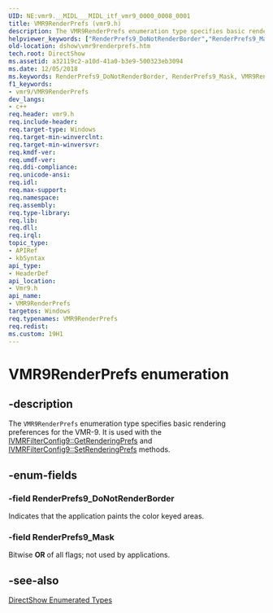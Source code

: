 ```yaml
---
UID: NE:vmr9.__MIDL___MIDL_itf_vmr9_0000_0008_0001
title: VMR9RenderPrefs (vmr9.h)
description: The VMR9RenderPrefs enumeration type specifies basic rendering preferences for the VMR-9. It is used with the IVMRFilterConfig9::GetRenderingPrefs and IVMRFilterConfig9::SetRenderingPrefs methods.
helpviewer_keywords: ["RenderPrefs9_DoNotRenderBorder","RenderPrefs9_Mask","VMR9RenderPrefs","VMR9RenderPrefs","VMR9RenderPrefs enumeration [DirectShow]","VMR9RenderPrefsEnumeration","dshow.vmr9renderprefs","vmr9/RenderPrefs9_DoNotRenderBorder","vmr9/RenderPrefs9_Mask","vmr9/VMR9RenderPrefs"]
old-location: dshow\vmr9renderprefs.htm
tech.root: DirectShow
ms.assetid: a32119c2-a10d-41a0-b3e9-500323eb3094
ms.date: 12/05/2018
ms.keywords: RenderPrefs9_DoNotRenderBorder, RenderPrefs9_Mask, VMR9RenderPrefs, VMR9RenderPrefs , VMR9RenderPrefs enumeration [DirectShow], VMR9RenderPrefsEnumeration, dshow.vmr9renderprefs, vmr9/RenderPrefs9_DoNotRenderBorder, vmr9/RenderPrefs9_Mask, vmr9/VMR9RenderPrefs
f1_keywords:
- vmr9/VMR9RenderPrefs
dev_langs:
- c++
req.header: vmr9.h
req.include-header: 
req.target-type: Windows
req.target-min-winverclnt: 
req.target-min-winversvr: 
req.kmdf-ver: 
req.umdf-ver: 
req.ddi-compliance: 
req.unicode-ansi: 
req.idl: 
req.max-support: 
req.namespace: 
req.assembly: 
req.type-library: 
req.lib: 
req.dll: 
req.irql: 
topic_type:
- APIRef
- kbSyntax
api_type:
- HeaderDef
api_location:
- Vmr9.h
api_name:
- VMR9RenderPrefs
targetos: Windows
req.typenames: VMR9RenderPrefs
req.redist: 
ms.custom: 19H1
---
```


# VMR9RenderPrefs enumeration


## -description



The <code>VMR9RenderPrefs</code> enumeration type specifies basic rendering preferences for the VMR-9. It is used with the <a href="https://docs.microsoft.com/windows/desktop/api/vmr9/nf-vmr9-ivmrfilterconfig9-getrenderingprefs">IVMRFilterConfig9::GetRenderingPrefs</a> and <a href="https://docs.microsoft.com/windows/desktop/api/vmr9/nf-vmr9-ivmrfilterconfig9-setrenderingprefs">IVMRFilterConfig9::SetRenderingPrefs</a> methods.




## -enum-fields




### -field RenderPrefs9_DoNotRenderBorder

Indicates that the application paints the color keyed areas.


### -field RenderPrefs9_Mask

Bitwise <b>OR</b> of all flags; not used by applications.


## -see-also




<a href="https://docs.microsoft.com/windows/desktop/DirectShow/directshow-enumerated-types">DirectShow Enumerated Types</a>
 

 

